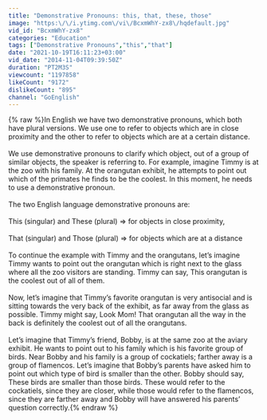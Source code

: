```yaml
---
title: "Demonstrative Pronouns: this, that, these, those"
image: "https:\/\/i.ytimg.com\/vi\/BcxmWhY-zx8\/hqdefault.jpg"
vid_id: "BcxmWhY-zx8"
categories: "Education"
tags: ["Demonstrative Pronouns","this","that"]
date: "2021-10-19T16:11:23+03:00"
vid_date: "2014-11-04T09:39:50Z"
duration: "PT2M3S"
viewcount: "1197858"
likeCount: "9172"
dislikeCount: "895"
channel: "GoEnglish"
---
```

{% raw %}In English we have two demonstrative pronouns, which both have plural versions. We use one to refer to objects which are in close proximity and the other to refer to objects which are at a certain distance.<br /><br />We use demonstrative pronouns to clarify which object, out of a group of similar objects, the speaker is referring to. For example, imagine Timmy is at the zoo with his family. At the orangutan exhibit, he attempts to point out which of the primates he finds to be the coolest. In this moment, he needs to use a demonstrative pronoun.<br /><br />The two English language demonstrative pronouns are:<br /><br />This (singular) and These (plural) ⇒ for objects in close proximity,<br /><br />That (singular) and Those (plural) ⇒ for objects which are at a distance<br /><br />To continue the example with Timmy and the orangutans, let’s imagine Timmy wants to point out the orangutan which is right next to the glass where all the zoo visitors are standing. Timmy can say, This orangutan is the coolest out of all of them.<br /><br />Now, let’s imagine that Timmy’s favorite orangutan is very antisocial and is sitting towards the very back of the exhibit, as far away from the glass as possible. Timmy might say, Look Mom! That orangutan all the way in the back is definitely the coolest out of all the orangutans.<br /><br />Let’s imagine that Timmy’s friend, Bobby, is at the same zoo at the aviary exhibit. He wants to point out to his family which is his favorite group of birds. Near Bobby and his family is a group of cockatiels; farther away is a group of flamencos. Let’s imagine that Bobby’s parents have asked him to point out which type of bird is smaller than the other. Bobby should say, These birds are smaller than those birds. These would refer to the cockatiels, since they are closer, while those would refer to the flamencos, since they are farther away and Bobby will have answered his parents’ question correctly.{% endraw %}

